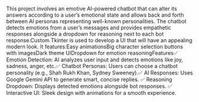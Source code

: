 This project involves an emotive AI-powered chatbot that can alter its answers according to a user’s emotional state and allows back and forth between AI personas representing well-known personalities. The chatbot detects emotions from a user’s messages and provides empathetic responses alongside a dropdown for reasoning next to each bot response.Custom Tkinter is used to develop a UI that will have an appealing modern look. It features:Easy animationsBig character selection buttons with imagesDark theme UIDropdown for emotion reasoningFeatures✅ Emotion Detection: AI analyzes user input and detects emotions like joy, sadness, anger, etc.✅ Chatbot Personas: Users can choose a chatbot personality (e.g., Shah Rukh Khan, Sydney Sweeney).✅ AI Responses: Uses Google Gemini API to generate smart, concise replies. ✅ Reasoning Dropdown: Displays detected emotions alongside bot responses. ✅ Interactive UI: Sleek design with animations for a smooth experience.
